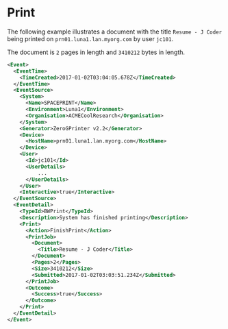 # Print

The following example illustrates a document with the title `Resume - J Coder` being printed on `prn01.luna1.lan.myorg.com`
by user `jc101`.

The document is `2` pages in length and `3410212` bytes in length.


```xml
<Event>
  <EventTime>
    <TimeCreated>2017-01-02T03:04:05.678Z</TimeCreated>
  </EventTime>
  <EventSource>
    <System>
      <Name>SPACEPRINT</Name>
      <Environment>Luna1</Environment>
      <Organisation>ACMECoolResearch</Organisation>
    </System>
    <Generator>ZeroGPrinter v2.2</Generator>
    <Device>
      <HostName>prn01.luna1.lan.myorg.com</HostName>
    </Device>
    <User>
      <Id>jc101</Id>
      <UserDetails>
          ...
      </UserDetails>
    </User>
    <Interactive>true</Interactive>
  </EventSource>
  <EventDetail>
    <TypeId>BWPrint</TypeId>
    <Description>System has finished printing</Description>
    <Print>
      <Action>FinishPrint</Action>
      <PrintJob>
        <Document>
          <Title>Resume - J Coder</Title>
        </Document>
        <Pages>2</Pages>
        <Size>3410212</Size>
        <Submitted>2017-01-02T03:03:51.234Z</Submitted>
      </PrintJob>
      <Outcome>
        <Success>true</Success>
      </Outcome>
    </Print>
  </EventDetail>
</Event>
```

